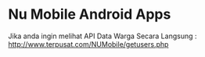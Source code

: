 # Nu Mobile Android Apps

Jika anda ingin melihat API Data Warga Secara Langsung : http://www.terpusat.com/NUMobile/getusers.php
